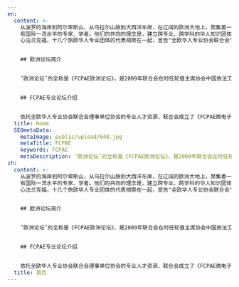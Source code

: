 ```yaml
---
en:
  content: >-
    从波罗的海岸到阿尔卑斯山，从乌拉尔山脉到大西洋东岸，在辽阔的欧洲大地上，聚集着一群黄皮肤、黑头发的人，他们当中，曾是风华正茂的莘莘学子，如今是具
    有国际一流水平的专家、学者。他们的共同的理念是，建立跨专业、跨学科的华人知识团体，为中国的改革与建设出一份力。於是，2001年秋天在欧洲的金融中
    心法兰克福，十几个旅欧华人专业团体的代表相聚在一起，宣告"全欧华人专业协会联合会"(FCPAE)成立了，......


    ## 欧洲论坛简介


    ’欧洲论坛’的全称是《FCPAE欧洲论坛》，是2009年联合会在时任轮值主席协会中国旅法工程师协(AICF)及理事协会全法中国科技者协会(ASICEF)的倡议下，在法国巴黎创立的。欧洲论坛每年在欧洲一个国家举办。


    ## FCPAE专业论坛介绍


    依托全欧华人专业协会联合会理事单位协会的专业人才资源，联合会成立了《FCPAE微电子专业论坛》（成立于2004年6月）、《中欧生命科学论坛 》（与中国海智办公室联合成立于2015年2月）。这些专业性论坛，是面向全欧洲的华人华侨的科技专业组织。
  title: Home
  SEOmetaData:
    metaImage: public/upload/640.jpg
    metaTitle: FCPAE
    keywords: FCPAE
    metaDescription: ’欧洲论坛’的全称是《FCPAE欧洲论坛》，是2009年联合会在时任轮值主席协会中国旅法工程师协(AICF)及理事协会全法中国科技者协会(ASICEF)的倡议下，在法国巴黎创立的。欧洲论坛每年在欧洲一个国家举办。
zh:
  content: >-
    从波罗的海岸到阿尔卑斯山，从乌拉尔山脉到大西洋东岸，在辽阔的欧洲大地上，聚集着一群黄皮肤、黑头发的人，他们当中，曾是风华正茂的莘莘学子，如今是具
    有国际一流水平的专家、学者。他们的共同的理念是，建立跨专业、跨学科的华人知识团体，为中国的改革与建设出一份力。於是，2001年秋天在欧洲的金融中
    心法兰克福，十几个旅欧华人专业团体的代表相聚在一起，宣告"全欧华人专业协会联合会"(FCPAE)成立了，......


    ## 欧洲论坛简介


    ’欧洲论坛’的全称是《FCPAE欧洲论坛》，是2009年联合会在时任轮值主席协会中国旅法工程师协(AICF)及理事协会全法中国科技者协会(ASICEF)的倡议下，在法国巴黎创立的。欧洲论坛每年在欧洲一个国家举办。


    ## FCPAE专业论坛介绍


    依托全欧华人专业协会联合会理事单位协会的专业人才资源，联合会成立了《FCPAE微电子专业论坛》（成立于2004年6月）、《中欧生命科学论坛 》（与中国海智办公室联合成立于2015年2月）。这些专业性论坛，是面向全欧洲的华人华侨的科技专业组织。
  title: 首页
---
```


